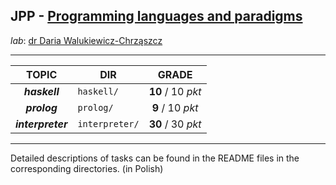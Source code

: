 ## JPP - [Programming languages and paradigms](https://usosweb.mimuw.edu.pl/kontroler.php?_action=katalog2/przedmioty/pokazPrzedmiot&kod=1000-216bJPP)

_lab_: [dr Daria Walukiewicz-Chrząszcz](https://usosweb.mimuw.edu.pl/kontroler.php?_action=katalog2/osoby/pokazOsobe&os_id=498)

---

|       TOPIC       | DIR            |       GRADE       |
|:-----------------:|----------------|:-----------------:|
|   **_haskell_**   | `haskell/`     | **10** / 10 _pkt_ |
|   **_prolog_**    | `prolog/`      | **9** / 10 _pkt_  |
| **_interpreter_** | `interpreter/` | **30** / 30 _pkt_ |

---
Detailed descriptions of tasks can be found in the README files in the corresponding directories. (in Polish)
